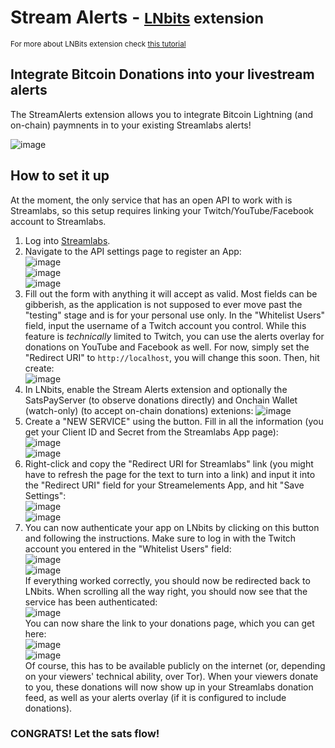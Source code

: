 # Stream Alerts - <small>[LNbits](https://github.com/lnbits/lnbits) extension</small>

<small>For more about LNBits extension check [this tutorial](https://github.com/lnbits/lnbits/wiki/LNbits-Extensions)</small>

<h2>Integrate Bitcoin Donations into your livestream alerts</h2>
The StreamAlerts extension allows you to integrate Bitcoin Lightning (and on-chain) paymnents in to your existing Streamlabs alerts!

![image](https://user-images.githubusercontent.com/28876473/127759038-aceb2503-6cff-4061-8b81-c769438ebcaa.png)

<h2>How to set it up</h2>

At the moment, the only service that has an open API to work with is Streamlabs, so this setup requires linking your Twitch/YouTube/Facebook account to Streamlabs.

1. Log into [Streamlabs](https://streamlabs.com/login?r=https://streamlabs.com/dashboard).
1. Navigate to the API settings page to register an App:  
   ![image](https://user-images.githubusercontent.com/28876473/127759145-710d53b6-3c19-4815-812a-9a6279d1b8bb.png)  
   ![image](https://user-images.githubusercontent.com/28876473/127759182-da8a27cb-bb59-48fa-868e-c8892080ae98.png)  
   ![image](https://user-images.githubusercontent.com/28876473/127759201-7c28e9f1-6286-42be-a38e-1c377a86976b.png)
1. Fill out the form with anything it will accept as valid. Most fields can be gibberish, as the application is not supposed to ever move past the "testing" stage and is for your personal use only.
   In the "Whitelist Users" field, input the username of a Twitch account you control. While this feature is _technically_ limited to Twitch, you can use the alerts overlay for donations on YouTube and Facebook as well.
   For now, simply set the "Redirect URI" to `http://localhost`, you will change this soon.
   Then, hit create:  
   ![image](https://user-images.githubusercontent.com/28876473/127759264-ae91539a-5694-4096-a478-80eb02b7b594.png)
1. In LNbits, enable the Stream Alerts extension and optionally the SatsPayServer (to observe donations directly) and Onchain Wallet (watch-only) (to accept on-chain donations) extenions:
   ![image](https://user-images.githubusercontent.com/28876473/127759486-0e3420c2-c498-4bf9-932e-0abfa17bd478.png)
1. Create a "NEW SERVICE" using the button. Fill in all the information (you get your Client ID and Secret from the Streamlabs App page):  
   ![image](https://user-images.githubusercontent.com/28876473/127759512-8e8b4e90-2a64-422a-bf0a-5508d0630bed.png)  
   ![image](https://user-images.githubusercontent.com/28876473/127759526-7f2a4980-39ea-4e58-8af0-c9fb381e5524.png)
1. Right-click and copy the "Redirect URI for Streamlabs" link (you might have to refresh the page for the text to turn into a link) and input it into the "Redirect URI" field for your Streamelements App, and hit "Save Settings":  
   ![image](https://user-images.githubusercontent.com/28876473/127759570-52d34c07-6857-467b-bcb3-54e10679aedb.png)  
   ![image](https://user-images.githubusercontent.com/28876473/127759604-b3c8270b-bd02-44df-a525-9d85af337d14.png)
1. You can now authenticate your app on LNbits by clicking on this button and following the instructions. Make sure to log in with the Twitch account you entered in the "Whitelist Users" field:  
![image](https://user-images.githubusercontent.com/28876473/127759642-a3787a6a-3cab-4c44-a2d4-ab45fbbe3fab.png)  
![image](https://user-images.githubusercontent.com/28876473/127759681-7289e7f6-0ff1-4988-944f-484040f6b9c7.png)  
If everything worked correctly, you should now be redirected back to LNbits. When scrolling all the way right, you should now see that the service has been authenticated:  
![image](https://user-images.githubusercontent.com/28876473/127759715-7e839261-d505-4e07-a0e4-f347f114149f.png)  
You can now share the link to your donations page, which you can get here:  
![image](https://user-images.githubusercontent.com/28876473/127759730-8dd11e61-0186-4935-b1ed-b66d35b05043.png)  
![image](https://user-images.githubusercontent.com/28876473/127759747-67d3033f-6ef1-4033-b9b1-51b87189ff8b.png)  
Of course, this has to be available publicly on the internet (or, depending on your viewers' technical ability, over Tor).
When your viewers donate to you, these donations will now show up in your Streamlabs donation feed, as well as your alerts overlay (if it is configured to include donations).
<h3>CONGRATS! Let the sats flow!</h3>
